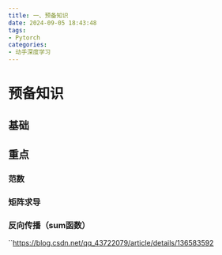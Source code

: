 ```yaml
---
title: 一、预备知识
date: 2024-09-05 18:43:48
tags: 
- Pytorch
categories: 
- 动手深度学习
---
```

# 预备知识
## 基础
## 重点
### 范数
### 矩阵求导
### 反向传播（sum函数）

``https://blog.csdn.net/qq_43722079/article/details/136583592